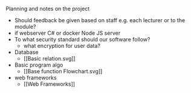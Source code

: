 
Planning and notes on the project


- Should feedback be given based on staff e.g. each lecturer or to the module?
- if webserver C# or docker Node JS server
- To what security standard should our software follow?
	- what encryption for user data?
- Database
	- [[Basic relation.svg]]
- Basic program algo
	- [[Base function Flowchart.svg]]
- web frameworks
	- [[Web Frameworks]]


